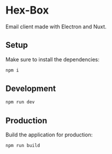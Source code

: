 # Hex-Box

Email client made with Electron and Nuxt.

## Setup

Make sure to install the dependencies:

```bash
npm i
```

## Development
```bash
npm run dev
```

## Production

Build the application for production:

```bash
npm run build
```

